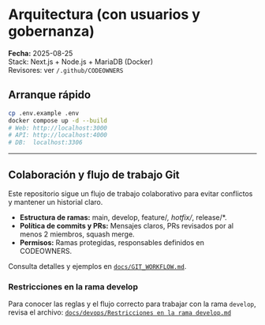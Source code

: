 
# Arquitectura (con usuarios y gobernanza)

**Fecha:** 2025-08-25  
Stack: Next.js + Node.js + MariaDB (Docker)  
Revisores: ver `/.github/CODEOWNERS`

## Arranque rápido
```bash
cp .env.example .env
docker compose up -d --build
# Web: http://localhost:3000
# API: http://localhost:4000
# DB:  localhost:3306
```

---

## Colaboración y flujo de trabajo Git

Este repositorio sigue un flujo de trabajo colaborativo para evitar conflictos y mantener un historial claro.

- **Estructura de ramas:** main, develop, feature/*, hotfix/*, release/*.
- **Política de commits y PRs:** Mensajes claros, PRs revisados por al menos 2 miembros, squash merge.
- **Permisos:** Ramas protegidas, responsables definidos en CODEOWNERS.


Consulta detalles y ejemplos en [`docs/GIT_WORKFLOW.md`](docs/GIT_WORKFLOW.md).

### Restricciones en la rama develop
Para conocer las reglas y el flujo correcto para trabajar con la rama `develop`, revisa el archivo:
[`docs/devops/Restricciones en la rama develop.md`](docs/devops/Restricciones%20en%20la%20rama%20develop.md)
